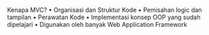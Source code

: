 Kenapa MVC?
•	Organisasi dan Struktur Kode
•	Pemisahan logic dan tampilan
•	Perawatan Kode
•	Implementasi konsep OOP yang sudah dipelajari
•	Digunakan oleh banyak Web Application Framework
